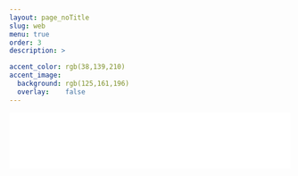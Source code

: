 ```yaml
---
layout: page_noTitle
slug: web
menu: true
order: 3
description: >

accent_color: rgb(38,139,210)
accent_image:
  background: rgb(125,161,196)
  overlay:    false
---
```


<iframe src="web.html"  width = "100%" height ="100vh"  frameborder="0"></iframe>

